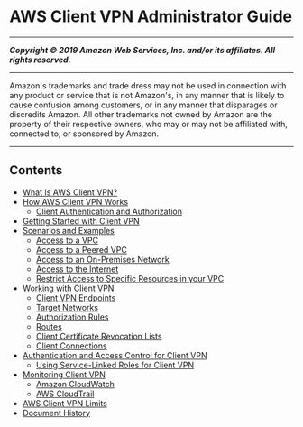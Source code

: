 # AWS Client VPN Administrator Guide

-----
*****Copyright &copy; 2019 Amazon Web Services, Inc. and/or its affiliates. All rights reserved.*****

-----
Amazon's trademarks and trade dress may not be used in 
     connection with any product or service that is not Amazon's, 
     in any manner that is likely to cause confusion among customers, 
     or in any manner that disparages or discredits Amazon. All other 
     trademarks not owned by Amazon are the property of their respective
     owners, who may or may not be affiliated with, connected to, or 
     sponsored by Amazon.

-----
## Contents
+ [What Is AWS Client VPN?](what-is.md)
+ [How AWS Client VPN Works](how-it-works.md)
   + [Client Authentication and Authorization](authentication-authorization.md)
+ [Getting Started with Client VPN](cvpn-getting-started.md)
+ [Scenarios and Examples](scenario.md)
   + [Access to a VPC](scenario-vpc.md)
   + [Access to a Peered VPC](scenario-peered.md)
   + [Access to an On-Premises Network](scenario-onprem.md)
   + [Access to the Internet](scenario-internet.md)
   + [Restrict Access to Specific Resources in your VPC](scenario-restrict.md)
+ [Working with Client VPN](cvpn-working.md)
   + [Client VPN Endpoints](cvpn-working-endpoints.md)
   + [Target Networks](cvpn-working-target.md)
   + [Authorization Rules](cvpn-working-rules.md)
   + [Routes](cvpn-working-routes.md)
   + [Client Certificate Revocation Lists](cvpn-working-certificates.md)
   + [Client Connections](cvpn-working-connections.md)
+ [Authentication and Access Control for Client VPN](cvpn-authentication.md)
   + [Using Service-Linked Roles for Client VPN](using-service-linked-roles.md)
+ [Monitoring Client VPN](monitoring-overview.md)
   + [Amazon CloudWatch](monitoring-cloudwatch.md)
   + [AWS CloudTrail](monitoring-cloudtrail.md)
+ [AWS Client VPN Limits](limits.md)
+ [Document History](WhatsNew.md)